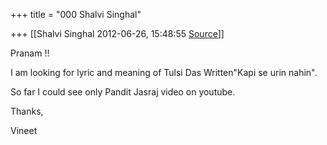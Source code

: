 +++
title = "000 Shalvi Singhal"

+++
[[Shalvi Singhal	2012-06-26, 15:48:55 [Source](https://groups.google.com/g/samskrita/c/pw1f8dukmHY)]]



Pranam !!



I am looking for lyric and meaning of Tulsi Das Written"Kapi se urin nahin".



So far I could see only Pandit Jasraj video on youtube.



Thanks,

Vineet


